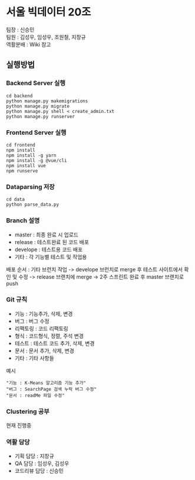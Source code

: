 # 서울 빅데이터 20조

팀장 : 신승민<br>
팀원 : 김성우, 임성우, 조원철, 지창규<br>
역활분배 : Wiki 참고

## 실행방법

### Backend Server 실행

```
cd backend
python manage.py makemigrations
python manage.py migrate
python manage.py shell < create_admin.txt
python manage.py runserver
```

### Frontend Server 실행

```
cd frontend
npm install
npm install -g yarn
npm install -g @vue/cli
npm install vue
npm runserve
```

### Dataparsing 저장

```
cd data
python parse_data.py
```

### Branch 설명

-   master : 최종 완료 시 업로드
-   release : 테스트완료 된 코드 배포
-   develope : 테스트용 코드 배포
-   기타 : 각 기능별 테스트 및 작업용

배포 순서 : 기타 브런치 작업 -> develope 브런치로 merge 후 테스트 사이트에서 확인 및 수정 -> release 브랜치에 merge -> 2주 스프린트 완료 후 master 브랜치로 push

### Git 규칙

-   기능 : 기능추가, 삭제, 변경
-   버그 : 버그 수정
-   리팩토링 : 코드 리팩토링
-   형식 : 코드형식, 정렬, 주석 변경
-   테스트 : 테스트 코드 추가, 삭제, 변경
-   문서 : 문서 추가, 삭제, 변경
-   기타 : 기타 사항들

예시

```
"기능 : K-Means 알고리즘 기능 추가"
"버그 : SearchPage 검색 누락 버그 수정"
"문서 : readMe 파일 수정"
```

### Clustering 공부

현재 진행중

### 역활 담당

-   기획 담당 : 지창규
-   QA 담당 : 임성우, 김성우
-   코드리뷰 담당 : 신승민
